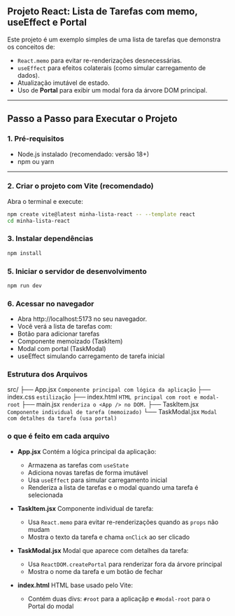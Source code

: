 ## Projeto React: Lista de Tarefas com memo, useEffect e Portal

Este projeto é um exemplo simples de uma lista de tarefas que demonstra os conceitos de:

- `React.memo` para evitar re-renderizações desnecessárias.
- `useEffect` para efeitos colaterais (como simular carregamento de dados).
- Atualização imutável de estado.
- Uso de **Portal** para exibir um modal fora da árvore DOM principal.

---

## Passo a Passo para Executar o Projeto

### 1. Pré-requisitos

- Node.js instalado (recomendado: versão 18+)
- npm ou yarn

---

### 2. Criar o projeto com Vite (recomendado)

Abra o terminal e execute:

```bash
npm create vite@latest minha-lista-react -- --template react
cd minha-lista-react
```

### 3. Instalar dependências

~~~bash
npm install
~~~

### 5. Iniciar o servidor de desenvolvimento
~~~bash
npm run dev
~~~

### 6. Acessar no navegador
- Abra http://localhost:5173 no seu navegador.
- Você verá a lista de tarefas com:
- Botão para adicionar tarefas
- Componente memoizado (TaskItem)
- Modal com portal (TaskModal)
- useEffect simulando carregamento de tarefa inicial

### Estrutura dos Arquivos

src/
├── App.jsx         `Componente principal com lógica da aplicação`
├── index.css       `estilização`
├── index.html      `HTML principal com root e modal-root`
├── main.jsx        `renderiza o <App /> no DOM.`
├── TaskItem.jsx    `Componente individual de tarefa (memoizado)`
└── TaskModal.jsx   `Modal com detalhes da tarefa (usa portal)`

### o que é feito em cada arquivo
- **App.jsx**
  Contém a lógica principal da aplicação:
  - Armazena as tarefas com `useState`
  - Adiciona novas tarefas de forma imutável
  - Usa `useEffect` para simular carregamento inicial
  - Renderiza a lista de tarefas e o modal quando uma tarefa é selecionada

- **TaskItem.jsx**
  Componente individual de tarefa:
  - Usa `React.memo` para evitar re-renderizações quando as `props` não mudam
  - Mostra o texto da tarefa e chama `onClick` ao ser clicado

- **TaskModal.jsx**
  Modal que aparece com detalhes da tarefa:
  - Usa `ReactDOM.createPortal` para renderizar fora da árvore principal
  - Mostra o nome da tarefa e um botão de fechar

- **index.html**
  HTML base usado pelo Vite:
  - Contém duas divs: `#root` para a aplicaçãp e `#modal-root` para o Portal do modal
